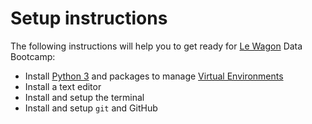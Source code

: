 # Setup instructions

The following instructions will help you to get ready for [Le Wagon](http://www.lewagon.com) Data Bootcamp:

- Install [Python 3](https://www.python.org/) and packages to manage [Virtual Environments](https://docs.python.org/3/tutorial/venv.html)
- Install a text editor
- Install and setup the terminal
- Install and setup `git` and GitHub
